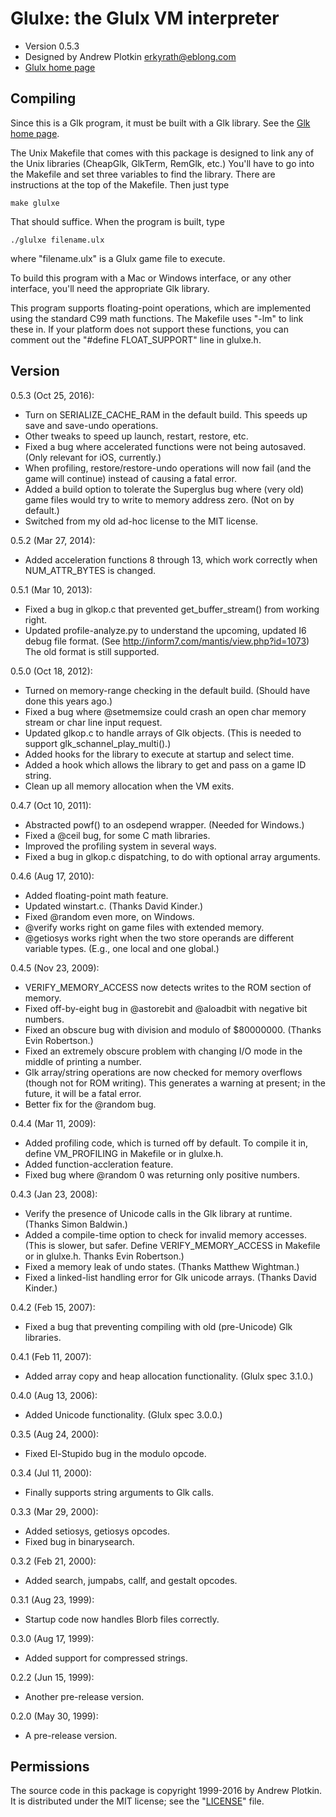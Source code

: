 # Glulxe: the Glulx VM interpreter

- Version 0.5.3
- Designed by Andrew Plotkin <erkyrath@eblong.com>
- [Glulx home page][glulx]

[glulx]: http://eblong.com/zarf/glulx/index.html
[glk]: http://eblong.com/zarf/glk/index.html

## Compiling

Since this is a Glk program, it must be built with a Glk library. See
the [Glk home page][glk].

The Unix Makefile that comes with this package is designed to link any
of the Unix libraries (CheapGlk, GlkTerm, RemGlk, etc.) You'll have to go
into the Makefile and set three variables to find the library. There are
instructions at the top of the Makefile. Then just type

    make glulxe

That should suffice. When the program is built, type

    ./glulxe filename.ulx

where "filename.ulx" is a Glulx game file to execute.

To build this program with a Mac or Windows interface, or any other 
interface, you'll need the appropriate Glk library.

This program supports floating-point operations, which are implemented
using the standard C99 math functions. The Makefile uses "-lm" to link
these in. If your platform does not support these functions, you can
comment out the "#define FLOAT_SUPPORT" line in glulxe.h.

## Version

0.5.3 (Oct 25, 2016):

- Turn on SERIALIZE_CACHE_RAM in the default build. This speeds up
  save and save-undo operations.
- Other tweaks to speed up launch, restart, restore, etc.
- Fixed a bug where accelerated functions were not being autosaved.
  (Only relevant for iOS, currently.)
- When profiling, restore/restore-undo operations will now fail
  (and the game will continue) instead of causing a fatal error.
- Added a build option to tolerate the Superglus bug where (very old)
  game files would try to write to memory address zero. (Not on by
  default.)
- Switched from my old ad-hoc license to the MIT license.

0.5.2 (Mar 27, 2014):

- Added acceleration functions 8 through 13, which work correctly when
  NUM_ATTR_BYTES is changed.

0.5.1 (Mar 10, 2013):

- Fixed a bug in glkop.c that prevented get_buffer_stream() from
  working right.
- Updated profile-analyze.py to understand the upcoming, updated I6
  debug file format. (See http://inform7.com/mantis/view.php?id=1073)
  The old format is still supported.

0.5.0 (Oct 18, 2012):

- Turned on memory-range checking in the default build. (Should have
  done this years ago.)
- Fixed a bug where @setmemsize could crash an open char memory stream
  or char line input request.
- Updated glkop.c to handle arrays of Glk objects. (This is needed to
  support glk_schannel_play_multi().)
- Added hooks for the library to execute at startup and select time.
- Added a hook which allows the library to get and pass on a game ID
  string.
- Clean up all memory allocation when the VM exits.

0.4.7 (Oct 10, 2011):

- Abstracted powf() to an osdepend wrapper. (Needed for Windows.)
- Fixed a @ceil bug, for some C math libraries.
- Improved the profiling system in several ways.
- Fixed a bug in glkop.c dispatching, to do with optional array
  arguments.

0.4.6 (Aug 17, 2010):

- Added floating-point math feature.
- Updated winstart.c. (Thanks David Kinder.)
- Fixed @random even more, on Windows.
- @verify works right on game files with extended memory.
- @getiosys works right when the two store operands are different
  variable types. (E.g., one local and one global.)

0.4.5 (Nov 23, 2009):

- VERIFY_MEMORY_ACCESS now detects writes to the ROM section of memory.
- Fixed off-by-eight bug in @astorebit and @aloadbit with negative bit
  numbers.
- Fixed an obscure bug with division and modulo of $80000000. (Thanks 
  Evin Robertson.)
- Fixed an extremely obscure problem with changing I/O mode in the middle
  of printing a number.
- Glk array/string operations are now checked for memory overflows
  (though not for ROM writing). This generates a warning at present;
  in the future, it will be a fatal error.
- Better fix for the @random bug.

0.4.4 (Mar 11, 2009):

- Added profiling code, which is turned off by default. To compile it 
  in, define VM_PROFILING in Makefile or in glulxe.h.
- Added function-accleration feature.
- Fixed bug where @random 0 was returning only positive numbers.

0.4.3 (Jan 23, 2008):

- Verify the presence of Unicode calls in the Glk library at runtime.
  (Thanks Simon Baldwin.)
- Added a compile-time option to check for invalid memory accesses.
  (This is slower, but safer. Define VERIFY_MEMORY_ACCESS in Makefile
  or in glulxe.h. Thanks Evin Robertson.)
- Fixed a memory leak of undo states. (Thanks Matthew Wightman.)
- Fixed a linked-list handling error for Glk unicode arrays. (Thanks
  David Kinder.)

0.4.2 (Feb 15, 2007):

- Fixed a bug that preventing compiling with old (pre-Unicode) Glk
  libraries.

0.4.1 (Feb 11, 2007):

- Added array copy and heap allocation functionality. (Glulx spec 
  3.1.0.)

0.4.0 (Aug 13, 2006):

- Added Unicode functionality. (Glulx spec 3.0.0.)

0.3.5 (Aug 24, 2000):

- Fixed El-Stupido bug in the modulo opcode.

0.3.4 (Jul 11, 2000):

- Finally supports string arguments to Glk calls.

0.3.3 (Mar 29, 2000):

- Added setiosys, getiosys opcodes.
- Fixed bug in binarysearch.

0.3.2 (Feb 21, 2000):

- Added search, jumpabs, callf, and gestalt opcodes.

0.3.1 (Aug 23, 1999):

- Startup code now handles Blorb files correctly.

0.3.0 (Aug 17, 1999):

- Added support for compressed strings.

0.2.2 (Jun 15, 1999):

- Another pre-release version.

0.2.0 (May 30, 1999):

- A pre-release version.

## Permissions

The source code in this package is copyright 1999-2016 by Andrew Plotkin.
It is distributed under the MIT license; see the "[LICENSE][]" file.

[LICENSE]: ./LICENSE
